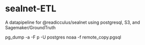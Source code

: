 # sealnet-ETL
A datapipeline for @readicculus/sealnet using postgresql, S3, and Sagemaker/GroundTruth


pg_dump -a -F p  -U postgres noaa -f remote_copy.pgsql
